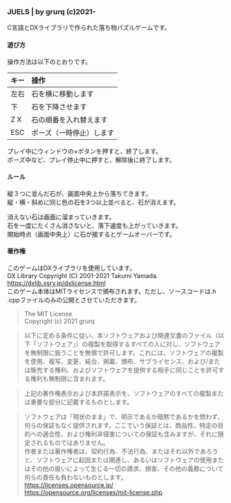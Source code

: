 ### JUELS | by grurq (c)2021-
C言語とDXライブラリで作られた落ち物パズルゲームです。  
#### 遊び方
操作方法は以下のとおりです。

|キー  |操作		|
|:-----|:-------------------------|
|左右|石を横に移動します	|
|下   |石を下降させます	|
|Z X |石の順番を入れ替えます	|
|ESC|ポーズ（一時停止）します	|

プレイ中にウィンドウの×ボタンを押すと、終了します。  
ポーズ中など、プレイ停止中に押すと、解除後に終了します。  

#### ルール
縦３つに並んだ石が、画面中央上から落ちてきます。  
縦・横・斜めに同じ色の石を3つ以上並べると、石が消えます。  

消えない石は画面に溜まっていきます。  
石を一度にたくさん消さないと、落下速度も上がっていきます。  
開始時点（画面中央上）に石が接するとゲームオーバーです。  

#### 著作権
このゲームはDXライブラリを使用しています。  
DX Library Copyright (C) 2001-2021 Takumi Yamada.  
<https://dxlib.xsrv.jp/dxlicense.html>  
このゲーム本体はMITライセンスで頒布されます。ただし、ソースコードは.h .cppファイルのみの公開とさせていただきます。

> The MIT License  
> Copyright (c) 2021 grurq  

> 以下に定める条件に従い、本ソフトウェアおよび関連文書のファイル（以下「ソフトウェア」）の複製を取得するすべての人に対し、ソフトウェアを無制限に扱うことを無償で許可します。これには、ソフトウェアの複製を使用、複写、変更、結合、掲載、頒布、サブライセンス、および/または販売する権利、およびソフトウェアを提供する相手に同じことを許可する権利も無制限に含まれます。  

> 上記の著作権表示および本許諾表示を、ソフトウェアのすべての複製または重要な部分に記載するものとします。  

> ソフトウェアは「現状のまま」で、明示であるか暗黙であるかを問わず、何らの保証もなく提供されます。ここでいう保証とは、商品性、特定の目的への適合性、および権利非侵害についての保証も含みますが、それに限定されるものではありません。  
> 作者または著作権者は、契約行為、不法行為、またはそれ以外であろうと、ソフトウェアに起因または関連し、あるいはソフトウェアの使用またはその他の扱いによって生じる一切の請求、損害、その他の義務について何らの責任も負わないものとします。   
> <https://licenses.opensource.jp/>  
> <https://opensource.org/licenses/mit-license.php>  
